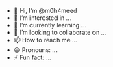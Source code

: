 - 👋 Hi, I’m @m0h4meed
- 👀 I’m interested in ...
- 🌱 I’m currently learning ...
- 💞️ I’m looking to collaborate on ...
- 📫 How to reach me ...
- 😄 Pronouns: ...
- ⚡ Fun fact: ...

<!---
m0h4meed/m0h4meed is a ✨ special ✨ repository because its `README.md` (this file) appears on your GitHub profile.
You can click the Preview link to take a look at your changes.
--->
